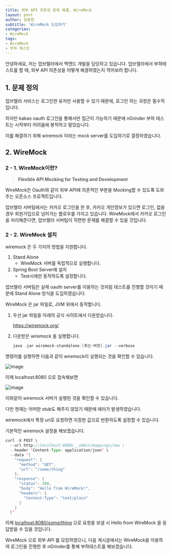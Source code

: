 ```yaml
---
title: 외부 API 의존성 문제 해결, WireMock
layout: post
author: 임동현
subtitle: 'WireMock 도입하기'
categories:
- WireMock
tags:
- WireMock
- 부하 테스트
---
```


안녕하세요,
저는 업브렐라에서 백엔드 개발을 담당하고 있습니다.
업브렐라에서 부하테스트를 할 때, 외부 API 의존성을 어떻게 해결하였는지 적어보려 합니다. 

## 1. 문제 정의

업브렐라 서비스는 로그인한 유저만 사용할 수 있기 때문에, 로그인 하는 과정은 필수적입니다.

하지만 kakao oauth 로그인을 통해서만 접근이 가능하기 때문에 nGrinder 부하 테스트는 시작부터 어려움에 봉착하고 말았습니다.

이를 해결하기 위해 wiremock 이라는 mock server를 도입하기로 결정하였습니다.

## 2. WireMock

### 2 - 1. WireMock이란?

> ****Flexible API Mocking for Testing and Development****


WireMock은 Oauth와 같이 외부 API에 의존적인 부분을 Mocking할 수 있도록 도와주는 오픈소스 프로젝트입니다.

업브렐라 서버팀에서는 카카오 로그인을 한 후, 카카오 개인정보가 있으면 로그인, 없을 경우 회원가입으로 넘어가는 플로우를 가지고 있습니다. WireMock에서 카카오 로그인을 처리해준다면, 업브렐라 서버팀이 직면한 문제를 해결할 수 있을 것입니다.

### 2 - 2. WireMock 설치

wiremock 은 두 가지의 방법을 지원합니다.

1. Stand Alone 
   - WireMock 서버를 독립적으로 실행합니다.
2. Spring Boot Server에 설치 
   - Test시에만 동작하도록 설정합니다.

업브렐라 서버팀은 실제 oauth server를 이용하는 것처럼 테스트를 진행할 것이기 때문에 Stand Alone 방식을 도입하였습니다.

WireMock 은 jar 파일로, JVM 위에서 동작합니다.

1. 우선 jar 파일을 아래의 공식 사이트에서 다운받습니다.

   https://wiremock.org/

2. 다운받은 wiremock 을 실행합니다.

    ```java
    java -jar wiremock-standalone-[최신-버전].jar --verbose
    ```


명령어를 실행하면 다음과 같이 wiremock이 실행되는 것을 확인할 수 있습니다.

![image](https://user-images.githubusercontent.com/115435784/263423735-1b3b939e-b51f-4d37-9210-91ce8bd78ad6.png)

이제 localhost:8080 으로 접속해보면

![image](https://user-images.githubusercontent.com/115435784/263423755-c2986fe2-3a26-4a6b-aa65-7a4ea8f9d021.png)

이와같이 wiremock 서버가 실행된 것을 확인할 수 있습니다.

다만 현재는 어떠한 stub도 해주지 않았기 때문에 에러가 발생하였습니다.

wiremock에서 특정 url로 요청하면 지정한 값으로 반환하도록 설정할 수 있습니다.

기본적인 wiremock 설정을 해보겠습니다.

```java
curl -X POST \
  --url http://localhost:8080/__admin/mappings/new \
  --header 'Content-Type: application/json' \
  --data '{
    "request": {
      "method": "GET",
      "url": "/some/thing"
    },
    "response": {
      "status": 200,
      "body": "Hello from WireMock!",
      "headers": {
        "Content-Type": "text/plain"
      }
    }
  }'
```

이제 [localhost:8080/some/thing](http://localhost:8080/some/thing) 으로 요청을 보낼 시 Hello from WireMock 을 응답받을 수 있을 것입니다.

WireMock 으로 외부 API 를 모킹하였으니, 다음 게시글에서는 WireMock을 이용하여 로그인을 진행한 후 nGrinder를 통해 부하테스트를 해보겠습니다.
